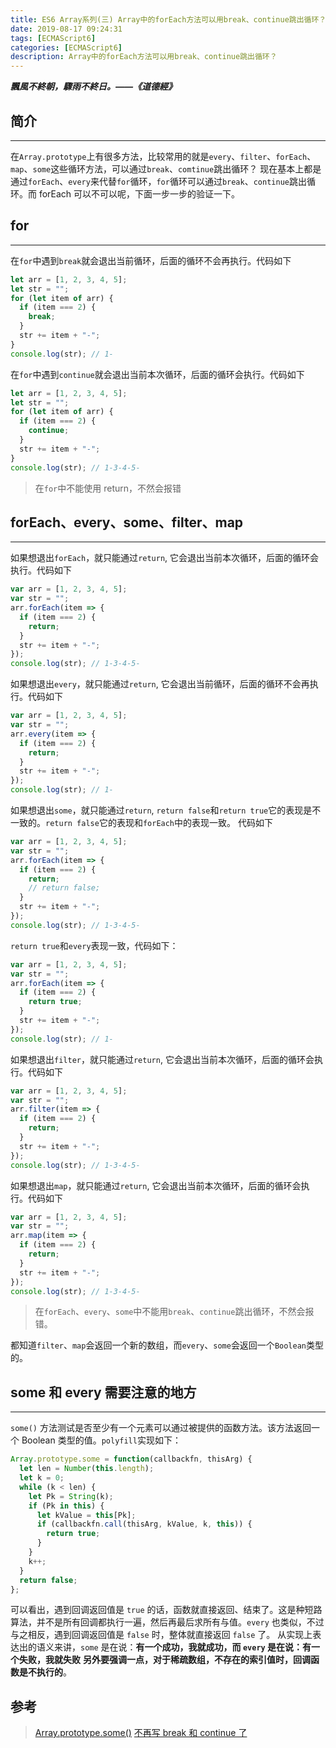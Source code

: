```yaml
---
title: ES6 Array系列(三) Array中的forEach方法可以用break、continue跳出循环？
date: 2019-08-17 09:24:31
tags: [ECMAScript6]
categories: [ECMAScript6]
description: Array中的forEach方法可以用break、continue跳出循环？
---
```


**_飄風不終朝，驟雨不終日。——《道德經》_**

## 简介

---

在`Array.prototype`上有很多方法，比较常用的就是`every`、`filter`、`forEach`、`map`、`some`这些循环方法，可以通过`break`、`comtinue`跳出循环？
现在基本上都是通过`forEach`、`every`来代替`for`循环，`for`循环可以通过`break`、`continue`跳出循环。而 forEach 可以不可以呢，下面一步一步的验证一下。

## for

---

在`for`中遇到`break`就会退出当前循环，后面的循环不会再执行。代码如下

```javascript
let arr = [1, 2, 3, 4, 5];
let str = "";
for (let item of arr) {
  if (item === 2) {
    break;
  }
  str += item + "-";
}
console.log(str); // 1-
```

在`for`中遇到`continue`就会退出当前本次循环，后面的循环会执行。代码如下

```javascript
let arr = [1, 2, 3, 4, 5];
let str = "";
for (let item of arr) {
  if (item === 2) {
    continue;
  }
  str += item + "-";
}
console.log(str); // 1-3-4-5-
```

> 在`for`中不能使用 return，不然会报错

## forEach、every、some、filter、map

---

如果想退出`forEach`，就只能通过`return`, 它会退出当前本次循环，后面的循环会执行。代码如下

```javascript
var arr = [1, 2, 3, 4, 5];
var str = "";
arr.forEach(item => {
  if (item === 2) {
    return;
  }
  str += item + "-";
});
console.log(str); // 1-3-4-5-
```

如果想退出`every`，就只能通过`return`, 它会退出当前循环，后面的循环不会再执行。代码如下

```javascript
var arr = [1, 2, 3, 4, 5];
var str = "";
arr.every(item => {
  if (item === 2) {
    return;
  }
  str += item + "-";
});
console.log(str); // 1-
```

如果想退出`some`，就只能通过`return`, `return false`和`return true`它的表现是不一致的。`return false`它的表现和`forEach`中的表现一致。 代码如下

```javascript
var arr = [1, 2, 3, 4, 5];
var str = "";
arr.forEach(item => {
  if (item === 2) {
    return;
    // return false;
  }
  str += item + "-";
});
console.log(str); // 1-3-4-5-
```

`return true`和`every`表现一致，代码如下：

```javascript
var arr = [1, 2, 3, 4, 5];
var str = "";
arr.forEach(item => {
  if (item === 2) {
    return true;
  }
  str += item + "-";
});
console.log(str); // 1-
```

如果想退出`filter`，就只能通过`return`, 它会退出当前本次循环，后面的循环会执行。代码如下

```javascript
var arr = [1, 2, 3, 4, 5];
var str = "";
arr.filter(item => {
  if (item === 2) {
    return;
  }
  str += item + "-";
});
console.log(str); // 1-3-4-5-
```

如果想退出`map`，就只能通过`return`, 它会退出当前本次循环，后面的循环会执行。代码如下

```javascript
var arr = [1, 2, 3, 4, 5];
var str = "";
arr.map(item => {
  if (item === 2) {
    return;
  }
  str += item + "-";
});
console.log(str); // 1-3-4-5-
```

> 在`forEach`、`every`、`some`中不能用`break`、`continue`跳出循环，不然会报错。

都知道`filter`、`map`会返回一个新的数组，而`every`、`some`会返回一个`Boolean`类型的。

## some 和 every 需要注意的地方

---

`some()` 方法测试是否至少有一个元素可以通过被提供的函数方法。该方法返回一个 Boolean 类型的值。`polyfill`实现如下：

```javascript
Array.prototype.some = function(callbackfn, thisArg) {
  let len = Number(this.length);
  let k = 0;
  while (k < len) {
    let Pk = String(k);
    if (Pk in this) {
      let kValue = this[Pk];
      if (callbackfn.call(thisArg, kValue, k, this)) {
        return true;
      }
    }
    k++;
  }
  return false;
};
```

可以看出，遇到回调返回值是 `true` 的话，函数就直接返回、结束了。这是种短路算法，并不是所有回调都执行一遍，然后再最后求所有与值。`every` 也类似，不过与之相反，遇到回调返回值是 `false` 时，整体就直接返回 `false` 了。
从实现上表达出的语义来讲，`some` 是在说：**有一个成功，我就成功，而 `every` 是在说：有一个失败，我就失败**
**另外要强调一点，对于稀疏数组，不存在的索引值时，回调函数是不执行的**。

## 参考

> [Array.prototype.some()](https://developer.mozilla.org/zh-CN/docs/Web/JavaScript/Reference/Global_Objects/Array/some) 
> [不再写 break 和 continue 了](https://juejin.im/post/5d08a565e51d45773d468614#heading-2)

